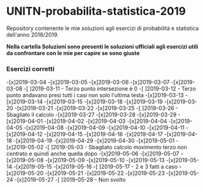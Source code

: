 # UNITN-probabilita-statistica-2019
Repository contenente le mie soluzioni agli esercizi di probabilità e statistica dell'anno 2018/2019.

**Nella cartella Soluzioni sono presenti le soluzioni ufficiali agli esercizi utili da confrontare con le mie per capire se sono giuste**

### Esercizi corretti 
-[x]2019-03-04
-[x]2019-03-05
-[x]2019-03-06
-[x]2019-03-07
-[x]2019-03-08
-[ ]2019-03-11  - Terzo punto intersezione è 0
-[ ]2019-03-12  - Terzo punto andavano presi tutti i casi non solo l'ultima testa
-[x]2019-03-13
-[x]2019-03-14
-[x]2019-03-15
-[x]2019-03-18
-[x]2019-03-19
-[x]2019-03-20
-[x]2019-03-21
-[x]2019-03-22
-[x]2019-03-25
-[ ]2019-03-26  - Sbagliato il calcolo
-[x]2019-03-27
-[x]2019-03-28
-[x]2019-03-29
-[x]2019-04-01
-[x]2019-04-02
-[x]2019-04-03
-[x]2019-04-04
-[x]2019-04-05
-[x]2019-04-08
-[x]2019-04-09
-[x]2019-04-10
-[x]2019-04-11
-[x]2019-04-12
-[x]2019-04-15
-[x]2019-04-16
-[x]2019-04-17
-[x]2019-04-18
-[x]2019-04-19
-[x]2019-04-29
-[x]2019-04-30
-[x]2019-05-01
-[x]2019-05-02
-[ ]2019-05-03  - Sbagliato calcolo movimento terzo non centrato e quindi anche quella dopo
-[x]2019-05-06
-[x]2019-05-07
-[x]2019-05-08
-[x]2019-05-09
-[x]2019-05-10
-[x]2019-05-13
-[x]2019-05-14
-[x]2019-05-15
-[x]2019-05-16
-[ ]2019-05-17  - 2 e 3 fatti a caso
-[x]2019-05-20
-[x]2019-05-21
-[x]2019-05-22
-[x]2019-05-23
-[x]2019-05-24
-[x]2019-05-27
-[ ]2019-05-28  - Non svolto
